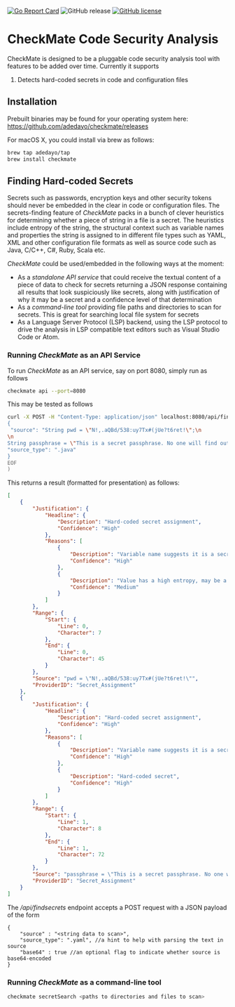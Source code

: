 [![Go Report Card](https://goreportcard.com/badge/github.com/adedayo/checkmate)](https://goreportcard.com/report/github.com/adedayo/checkmate)
![GitHub release](https://img.shields.io/github/release/adedayo/checkmate.svg)
[![GitHub license](https://img.shields.io/github/license/adedayo/checkmate.svg)](https://github.com/adedayo/checkmate/blob/master/LICENSE)

# CheckMate Code Security Analysis
CheckMate is designed to be a pluggable code security analysis tool with features to be added over time. Currently it supports

1. Detects hard-coded secrets in code and configuration files

## Installation
Prebuilt binaries may be found for your operating system here: https://github.com/adedayo/checkmate/releases

For macOS X, you could install via brew as follows:
```bash
brew tap adedayo/tap
brew install checkmate
``` 


## Finding Hard-coded Secrets
Secrets such as passwords, encryption keys and other security tokens should never be embedded in the clear in code or configuration files. The secrets-finding feature of _CheckMate_ packs in a bunch of clever heuristics for determining whether a piece of string in a file is a secret. The heuristics include entropy of the string, the structural context such as variable names and properties the string is assigned to in different file types such as YAML, XML and other configuration file formats as well as source code such as Java, C/C++, C#, Ruby, Scala etc.

_CheckMate_ could be used/embedded in the following ways at the moment:

* As a *standalone API service* that could receive the textual content of a piece of data to check for secrets returning a JSON response containing all results that look suspiciously like secrets, along with justification of why it may be a secret and a confidence level of that determination
* As a *command-line tool* providing file paths and directories to scan for secrets. This is great for searching local file system for secrets
* As a Language Server Protocol (LSP) backend, using the LSP protocol to drive the analysis in LSP compatible text editors such as Visual Studio Code or Atom.


### Running _CheckMate_ as an API Service

To run _CheckMate_ as an API service, say on port 8080, simply run as follows

```bash 
checkmate api --port=8080
```

This may be tested as follows
```bash
curl -X POST -H "Content-Type: application/json" localhost:8080/api/findsecrets -d @<(cat <<EOF
{
 "source": "String pwd = \"N!,.aQBd/538:uy7Tx#(jUe?t6ret!\";\n
\n
String passphrase = \"This is a secret passphrase. No one will find out\";",
"source_type": ".java"
}
EOF
)
```

This returns a result (formatted for presentation) as follows:

```json
[
    {
        "Justification": {
            "Headline": {
                "Description": "Hard-coded secret assignment",
                "Confidence": "High"
            },
            "Reasons": [
                {
                    "Description": "Variable name suggests it is a secret",
                    "Confidence": "High"
                },
                {
                    "Description": "Value has a high entropy, may be a secret",
                    "Confidence": "Medium"
                }
            ]
        },
        "Range": {
            "Start": {
                "Line": 0,
                "Character": 7
            },
            "End": {
                "Line": 0,
                "Character": 45
            }
        },
        "Source": "pwd = \"N!,.aQBd/538:uy7Tx#(jUe?t6ret!\"",
        "ProviderID": "Secret_Assignment"
    },
    {
        "Justification": {
            "Headline": {
                "Description": "Hard-coded secret assignment",
                "Confidence": "High"
            },
            "Reasons": [
                {
                    "Description": "Variable name suggests it is a secret",
                    "Confidence": "High"
                },
                {
                    "Description": "Hard-coded secret",
                    "Confidence": "High"
                }
            ]
        },
        "Range": {
            "Start": {
                "Line": 1,
                "Character": 8
            },
            "End": {
                "Line": 1,
                "Character": 72
            }
        },
        "Source": "passphrase = \"This is a secret passphrase. No one will find out\"",
        "ProviderID": "Secret_Assignment"
    }
]
```

The _/api/findsecrets_ endpoint accepts a POST request with a JSON payload of the form 
```jsonc
{
    "source" : "<string data to scan>",
    "source_type": ".yaml", //a hint to help with parsing the text in source
    "base64" : true //an optional flag to indicate whether source is base64-encoded 
}
```

### Running _CheckMate_ as a command-line tool
```bash
checkmate secretSearch <paths to directories and files to scan>
```